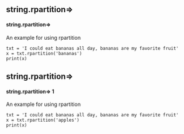 ## string.rpartition=>
#### string.rpartition=>
An example for using rpartition
```
txt = 'I could eat bananas all day, bananas are my favorite fruit'
x = txt.rpartition('bananas')
print(x)
```

## string.rpartition=>
#### string.rpartition=> 1
An example for using rpartition
```
txt = 'I could eat bananas all day, bananas are my favorite fruit'
x = txt.rpartition('apples')
print(x)
```